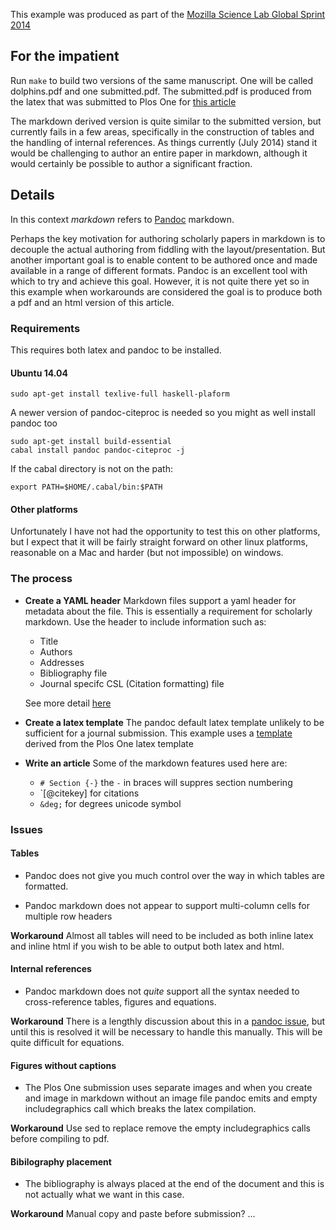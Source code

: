 This example was produced as part of the 
[Mozilla Science Lab Global Sprint 2014](http://mozillascience.org/)

## For the impatient

Run `make` to build two versions of the same manuscript. One will be called dolphins.pdf
and one submitted.pdf. The submitted.pdf is produced from the latex that was submitted to
Plos One for [this article](http://www.plosone.org/article/info%3Adoi%2F10.1371%2Fjournal.pone.0064438)

The markdown derived version is quite similar to the submitted version, but currently fails in
a few areas, specifically in the construction of tables and the handling of internal
references. As things currently (July 2014) stand it would be challenging to author an entire
paper in markdown, although it would certainly be possible to author a significant fraction.

## Details

In this context _markdown_ refers to [Pandoc](http://johnmacfarlane.net/pandoc/README.html)
markdown.

Perhaps the key motivation for authoring scholarly papers in markdown is to
decouple the actual authoring from fiddling with the layout/presentation. But 
another important goal is to enable content to be authored once and made available
in a range of different formats. Pandoc is an excellent tool with which to try
and achieve this goal. However, it is not quite there yet so in this example 
when workarounds are considered the goal is to produce both a pdf and an html
version of this article.

### Requirements

This requires both latex and pandoc to be installed.

#### Ubuntu 14.04

    sudo apt-get install texlive-full haskell-plaform

A newer version of pandoc-citeproc is needed so you might as well install pandoc too
    
    sudo apt-get install build-essential
    cabal install pandoc pandoc-citeproc -j
    
If the cabal directory is not on the path:

    export PATH=$HOME/.cabal/bin:$PATH

#### Other platforms

Unfortunately I have not had the opportunity to test this on other platforms, but I
expect that it will be fairly straight forward on other linux platforms, reasonable on
a Mac and harder (but not impossible) on windows.

### The process

- __Create a YAML header__ Markdown files support a yaml header for metadata
  about the file. This is essentially a requirement for scholarly markdown.
  Use the header to include information such as:

    - Title
    - Authors
    - Addresses
    - Bibliography file
    - Journal specifc CSL (Citation formatting) file

    See more detail [here](https://github.com/scholmd/scholmd/wiki/Article-metadata)

- __Create a latex template__ The pandoc default latex template unlikely to be
  sufficient for a journal submission. This example uses a [template](resources/plos-one.latex)
  derived from the Plos One latex template 

- __Write an article__ Some of the markdown features used here are:

    - `# Section {-}` the `-` in braces will suppres section numbering
    - `[@citekey] for citations
    - `&deg;` for degrees unicode symbol

### Issues

#### Tables

- Pandoc does not give you much control over the way in which tables are formatted.

- Pandoc markdown does not appear to support multi-column cells for multiple row headers

__Workaround__ Almost all tables will need to be included as both inline latex and
inline html if you wish to be able to output both latex and html.

#### Internal references

- Pandoc markdown does not _quite_ support all the syntax needed to cross-reference
  tables, figures and equations.

__Workaround__ There is a lengthly discussion about this in a 
[pandoc issue](https://github.com/jgm/pandoc/issues/813),
but until this is resolved it will be necessary to handle this manually. This will
be quite difficult for equations.

#### Figures without captions

- The Plos One submission uses separate images and when you create and image 
  in markdown without an image file pandoc emits and empty includegraphics call
  which breaks the latex compilation.

__Workaround__ Use sed to replace remove the empty includegraphics calls before 
compiling to pdf.

#### Bibilography placement

- The bibliography is always placed at the end of the document and this is not actually
  what we want in this case.

__Workaround__ Manual copy and paste before submission? ...


